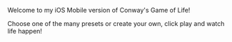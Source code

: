 Welcome to my iOS Mobile version of Conway's Game of Life!

Choose one of the many presets or create your own, click play and watch life happen!
